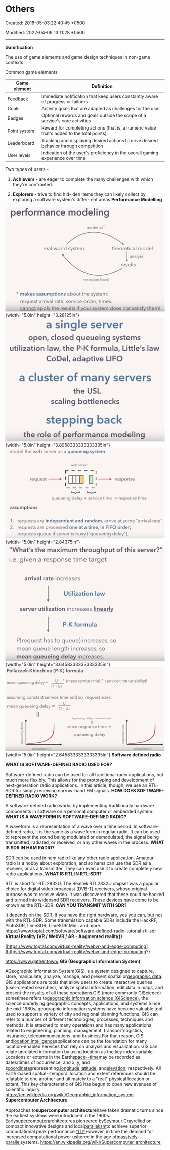 # Others

Created: 2018-05-03 22:40:45 +0500

Modified: 2022-04-09 13:11:28 +0500

---

**Gamification**

The use of game elements and game design techniques in non-game contexts

Common game elements

| **Game element** | **Definition**                                                                            |
|---------------|---------------------------------------------------------|
| Feedback         | Immediate notification that keep users constantly aware of progress or failures           |
| Goals            | Activity goals that are adapted as challenges for the user                                |
| Badges           | Optional rewards and goals outside the scope of a service's core activities               |
| Point system     | Reward for completing actions (that is, a numeric value that's added to the total points) |
| Leaderboard      | Tracking and displaying desired actions to drive desired behavior through competition     |
| User levels      | Indication of the user's proficiency in the overall gaming experience over time           |
Two types of users -

1.  **Achievers -** are eager to complete the many challenges with which they're confronted.

2.  **Explorers -** trive to find hid- den items they can likely collect by exploring a software system's differ- ent areas
**Performance Modelling**

![performance modeling model as real-world system theoretical model analyze results translate back * makes assumptions about the system: request arrival rate, service order, times. cannot apply the results if your system does not satisfy them! ](media/Others-image1.png){width="5.0in" height="3.28125in"}
![a single server open, closed queueing systems utilization law, the P-K formula, Little's law CoDeI, adaptive LIFO a cluster of many servers the USL scaling bottlenecks stepping back the role of performance modeling ](media/Others-image2.png){width="5.0in" height="3.8958333333333335in"}
![model the web server as a queueing system. web server queueing delay + service time = response time assumptions 1. requests are independent and random, arrive at some "arrival rate". 2. requests are processed one at a time, in FIFO order; requests queue if server is busy ("queueing delay"). ](media/Others-image3.png){width="5.0in" height="2.84375in"}
!["What's the maximum throughput of this server?" i.e. given a response time target arrival rate increases Utilization law server utilization increases linearly P-K formula P(request has to queue) increases, so mean queue length increases, so mean queueing delay increases. ](media/Others-image4.png){width="5.0in" height="3.6458333333333335in"}
![Pollaczek-l<hinchine (P-K) formula U * (mean service time) * (service time variability)2 mean queueing delay = assuming constant service time and so, request sizes: mean queueing delay (queueing delay + service time) since response time queueing delay Q) utilization (U) Q) utilization (U) ](media/Others-image5.png){width="5.0in" height="2.6458333333333335in"}
**Software defined radio**

**WHAT IS SOFTWARE-DEFINED RADIO USED FOR?**

Software-defined radio can be used for all traditional radio applications, but much more flexibly. This allows for the prototyping and development of next-generation radio applications. In this article, though, we use an RTL-SDR for simply receiving narrow-band FM signals.
**HOW DOES SOFTWARE-DEFINED RADIO WORK?**

A software-defined radio works by implementing traditionally hardware components in software on a personal computer or embedded system.
**WHAT IS A WAVEFORM IN SOFTWARE-DEFINED RADIO?**

A waveform is a representation of a wave over a time period. In software-defined radio, it is the same as a waveform in regular radio. It can be used to represent the sound being modulated or demodulated, the signal being transmitted, radiated, or received, or any other waves in the process.
**WHAT IS SDR IN HAM RADIO?**

SDR can be used in ham radio like any other radio application. Amateur radio is a hobby about exploration, and so hams can use the SDR as a receiver, or as a transmitter. They can even use it to create completely new radio applications.
**WHAT IS RTL IN RTL-SDR?**

RTL is short for RTL2832U. The Realtek RTL2832U chipset was a popular choice for digital video broadcast (DVB-T) receivers, whose original purpose was to receive video. It was discovered that these could be hacked and turned into wideband SDR receivers. These devices have come to be known as the RTL-SDR.
**CAN YOU TRANSMIT WITH SDR?**

It depends on the SDR. If you have the right hardware, yes you can, but not with the RTL-SDR. Some transmission capable SDRs include the HackRF, PlutoSDR, LimeSDR, LimeSDR Mini, and more.
<https://www.toptal.com/software/software-defined-radio-tutorial-rtl-sdr>
**Virtual Reality (VR / WebVR / AR - Augmented realityƒ)**

[https://www.toptal.com/virtual-reality/webvr-and-edge-computing](https://www.toptal.com/virtual-reality/webvr-and-edge-computing?)

<https://www.gather.town/>
**GIS (Geographic Information System)**

AGeographic Information System(GIS) is a system designed to capture, store, manipulate, analyze, manage, and present spatial or[geographic data](https://en.wikipedia.org/wiki/Geographic_data_and_information). GIS applications are tools that allow users to create interactive queries (user-created searches), analyze spatial information, edit data in maps, and present the results of all these operations.GIS (more commonly GIScience) sometimes refers to[geographic information science (GIScience)](https://en.wikipedia.org/wiki/Geographic_information_science), the science underlying geographic concepts, applications, and systems.Since the mid-1980s, geographic information systems have become valuable tool used to support a variety of city and regional planning functions.
GIS can refer to a number of different technologies, processes, techniques and methods. It is attached to many operations and has many applications related to engineering, planning, management, transport/logistics, insurance, telecommunications, and business.For that reason, GIS and[location intelligence](https://en.wikipedia.org/wiki/Location_intelligence)applications can be the foundation for many location-enabled services that rely on analysis and visualization.
GIS can relate unrelated information by using location as the key index variable. Locations or extents in the Earth[space--time](https://en.wikipedia.org/wiki/Space%E2%80%93time)may be recorded as dates/times of occurrence, and x, y, and z[coordinates](https://en.wikipedia.org/wiki/Coordinate)representing,[longitude](https://en.wikipedia.org/wiki/Longitude),[latitude](https://en.wikipedia.org/wiki/Latitude), and[elevation](https://en.wikipedia.org/wiki/Elevation_(geography)), respectively. All Earth-based spatial--temporal location and extent references should be relatable to one another and ultimately to a "real" physical location or extent. This key characteristic of GIS has begun to open new avenues of scientific inquiry.
<https://en.wikipedia.org/wiki/Geographic_information_system>
**Supercomputer Architecture**

Approaches to**supercomputer architecture**have taken dramatic turns since the earliest systems were introduced in the 1960s. Early[supercomputer](https://en.wikipedia.org/wiki/Supercomputer)architectures pioneered by[Seymour Cray](https://en.wikipedia.org/wiki/Seymour_Cray)relied on compact innovative designs and local[parallelism](https://en.wikipedia.org/wiki/Parallel_computing)to achieve superior computational peak performance.[^[1]^](https://en.wikipedia.org/wiki/Supercomputer_architecture#cite_note-chen-1)However, in time the demand for increased computational power ushered in the age of[massively parallel](https://en.wikipedia.org/wiki/Massively_parallel)systems.
<https://en.wikipedia.org/wiki/Supercomputer_architecture>


